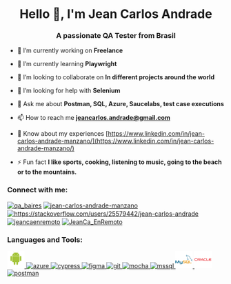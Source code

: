 <h1 align="center">Hello 👋, I'm Jean Carlos Andrade</h1>
<h3 align="center">A passionate QA Tester from Brasil</h3>

- 🔭 I’m currently working on **Freelance**

- 🌱 I’m currently learning **Playwright**

- 👯 I’m looking to collaborate on **In different projects around the world**

- 🤝 I’m looking for help with **Selenium**

- 💬 Ask me about **Postman, SQL, Azure, Saucelabs, test case executions**

- 📫 How to reach me **jeancarlos.andrade@gmail.com**

- 📄 Know about my experiences [https://www.linkedin.com/in/jean-carlos-andrade-manzano/](https://www.linkedin.com/in/jean-carlos-andrade-manzano/)

- ⚡ Fun fact **I like sports, cooking, listening to music, going to the beach or to the mountains.**

<h3 align="left">Connect with me:</h3>
<p align="left">
<a href="https://twitter.com/qa_baires" target="blank"><img align="center" src="https://raw.githubusercontent.com/rahuldkjain/github-profile-readme-generator/master/src/images/icons/Social/twitter.svg" alt="qa_baires" height="30" width="40" /></a>
<a href="https://linkedin.com/in/jean-carlos-andrade-manzano" target="blank"><img align="center" src="https://raw.githubusercontent.com/rahuldkjain/github-profile-readme-generator/master/src/images/icons/Social/linked-in-alt.svg" alt="jean-carlos-andrade-manzano" height="30" width="40" /></a>
<a href="https://stackoverflow.com/users/https://stackoverflow.com/users/25579442/jean-carlos-andrade" target="blank"><img align="center" src="https://raw.githubusercontent.com/rahuldkjain/github-profile-readme-generator/master/src/images/icons/Social/stack-overflow.svg" alt="https://stackoverflow.com/users/25579442/jean-carlos-andrade" height="30" width="40" /></a>
<a href="https://www.youtube.com/c/jeancaenremoto" target="blank"><img align="center" src="https://raw.githubusercontent.com/rahuldkjain/github-profile-readme-generator/master/src/images/icons/Social/youtube.svg" alt="jeancaenremoto" height="30" width="40" /></a>
<a href="https://discord.gg/JeanCa_EnRemoto" target="blank"><img align="center" src="https://raw.githubusercontent.com/rahuldkjain/github-profile-readme-generator/master/src/images/icons/Social/discord.svg" alt="JeanCa_EnRemoto" height="30" width="40" /></a>
</p>

<h3 align="left">Languages and Tools:</h3>
<p align="left"> <a href="https://developer.android.com" target="_blank" rel="noreferrer"> <img src="https://raw.githubusercontent.com/devicons/devicon/master/icons/android/android-original-wordmark.svg" alt="android" width="40" height="40"/> </a> <a href="https://azure.microsoft.com/en-in/" target="_blank" rel="noreferrer"> <img src="https://www.vectorlogo.zone/logos/microsoft_azure/microsoft_azure-icon.svg" alt="azure" width="40" height="40"/> </a> <a href="https://www.cypress.io" target="_blank" rel="noreferrer"> <img src="https://raw.githubusercontent.com/simple-icons/simple-icons/6e46ec1fc23b60c8fd0d2f2ff46db82e16dbd75f/icons/cypress.svg" alt="cypress" width="40" height="40"/> </a> <a href="https://www.figma.com/" target="_blank" rel="noreferrer"> <img src="https://www.vectorlogo.zone/logos/figma/figma-icon.svg" alt="figma" width="40" height="40"/> </a> <a href="https://git-scm.com/" target="_blank" rel="noreferrer"> <img src="https://www.vectorlogo.zone/logos/git-scm/git-scm-icon.svg" alt="git" width="40" height="40"/> </a> <a href="https://mochajs.org" target="_blank" rel="noreferrer"> <img src="https://www.vectorlogo.zone/logos/mochajs/mochajs-icon.svg" alt="mocha" width="40" height="40"/> </a> <a href="https://www.microsoft.com/en-us/sql-server" target="_blank" rel="noreferrer"> <img src="https://www.svgrepo.com/show/303229/microsoft-sql-server-logo.svg" alt="mssql" width="40" height="40"/> </a> <a href="https://www.mysql.com/" target="_blank" rel="noreferrer"> <img src="https://raw.githubusercontent.com/devicons/devicon/master/icons/mysql/mysql-original-wordmark.svg" alt="mysql" width="40" height="40"/> </a> <a href="https://www.oracle.com/" target="_blank" rel="noreferrer"> <img src="https://raw.githubusercontent.com/devicons/devicon/master/icons/oracle/oracle-original.svg" alt="oracle" width="40" height="40"/> </a> <a href="https://postman.com" target="_blank" rel="noreferrer"> <img src="https://www.vectorlogo.zone/logos/getpostman/getpostman-icon.svg" alt="postman" width="40" height="40"/> </a> </p>

